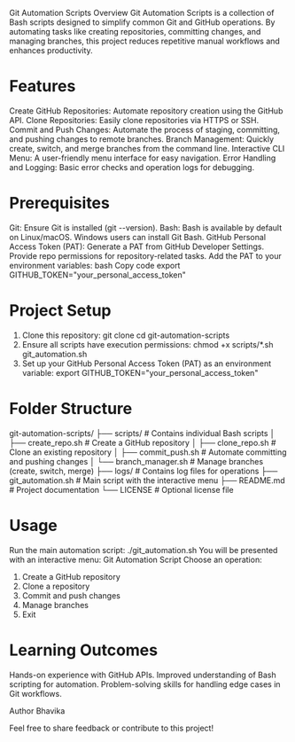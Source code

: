 Git Automation Scripts
Overview
Git Automation Scripts is a collection of Bash scripts designed to simplify common Git and GitHub operations. By automating tasks like creating repositories, committing changes, and managing branches, this project reduces repetitive manual workflows and enhances productivity.

# Features
Create GitHub Repositories: Automate repository creation using the GitHub API.
Clone Repositories: Easily clone repositories via HTTPS or SSH.
Commit and Push Changes: Automate the process of staging, committing, and pushing changes to remote branches.
Branch Management: Quickly create, switch, and merge branches from the command line.
Interactive CLI Menu: A user-friendly menu interface for easy navigation.
Error Handling and Logging: Basic error checks and operation logs for debugging.

# Prerequisites
Git: Ensure Git is installed (git --version).
Bash: Bash is available by default on Linux/macOS. Windows users can install Git Bash.
GitHub Personal Access Token (PAT):
Generate a PAT from GitHub Developer Settings.
Provide repo permissions for repository-related tasks.
Add the PAT to your environment variables:
bash
Copy code
export GITHUB_TOKEN="your_personal_access_token"

# Project Setup
1. Clone this repository:
git clone <repo-url>
cd git-automation-scripts
2. Ensure all scripts have execution permissions:
chmod +x scripts/*.sh git_automation.sh
3. Set up your GitHub Personal Access Token (PAT) as an environment variable:
export GITHUB_TOKEN="your_personal_access_token"

# Folder Structure 
git-automation-scripts/
├── scripts/            # Contains individual Bash scripts
│   ├── create_repo.sh      # Create a GitHub repository
│   ├── clone_repo.sh       # Clone an existing repository
│   ├── commit_push.sh      # Automate committing and pushing changes
│   └── branch_manager.sh   # Manage branches (create, switch, merge)
├── logs/               # Contains log files for operations
├── git_automation.sh   # Main script with the interactive menu
├── README.md           # Project documentation
└── LICENSE             # Optional license file

# Usage
Run the main automation script:
./git_automation.sh
You will be presented with an interactive menu:
Git Automation Script
Choose an operation:
1) Create a GitHub repository
2) Clone a repository
3) Commit and push changes
4) Manage branches
5) Exit

# Learning Outcomes
Hands-on experience with GitHub APIs.
Improved understanding of Bash scripting for automation.
Problem-solving skills for handling edge cases in Git workflows.


Author Bhavika

Feel free to share feedback or contribute to this project!
